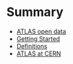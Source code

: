 # Summary

* [ATLAS open data](README.md)
* [Getting Started](chapter1.md)
* [Definitions](definitions.md)
* [ATLAS at CERN](atlas_at_cern.md)

